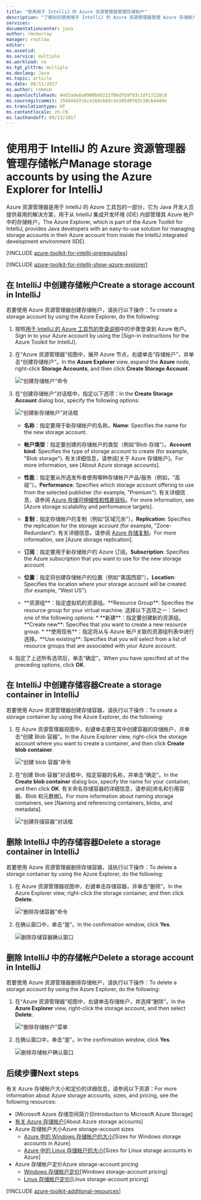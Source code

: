 ```yaml
---
title: "使用用于 IntelliJ 的 Azure 资源管理器管理存储帐户"
description: "了解如何使用用于 IntelliJ 的 Azure 资源管理器管理 Azure 存储帐户。"
services: 
documentationcenter: java
author: rmcmurray
manager: routlaw
editor: 
ms.assetid: 
ms.service: multiple
ms.workload: na
ms.tgt_pltfrm: multiple
ms.devlang: Java
ms.topic: article
ms.date: 09/11/2017
ms.author: robmcm
ms.openlocfilehash: 44d2ade8a0900b60222f06dfb9f93c1df17228c8
ms.sourcegitcommit: 256044d7cbce16dcb8dc4e195d0f63c10cb44d4e
ms.translationtype: HT
ms.contentlocale: zh-CN
ms.lasthandoff: 09/13/2017
---
```

# <a name="manage-storage-accounts-by-using-the-azure-explorer-for-intellij"></a><span data-ttu-id="f1354-103">使用用于 IntelliJ 的 Azure 资源管理器管理存储帐户</span><span class="sxs-lookup"><span data-stu-id="f1354-103">Manage storage accounts by using the Azure Explorer for IntelliJ</span></span>

<span data-ttu-id="f1354-104">Azure 资源管理器是用于 IntelliJ 的 Azure 工具包的一部分，它为 Java 开发人员提供易用的解决方案，用于从 IntelliJ 集成开发环境 (IDE) 内部管理其 Azure 帐户中的存储帐户。</span><span class="sxs-lookup"><span data-stu-id="f1354-104">The Azure Explorer, which is part of the Azure Toolkit for IntelliJ, provides Java developers with an easy-to-use solution for managing storage accounts in their Azure account from inside the IntelliJ integrated development environment (IDE).</span></span>

[!INCLUDE [azure-toolkit-for-intellij-prerequisites](../includes/azure-toolkit-for-intellij-prerequisites.md)]

[!INCLUDE [azure-toolkit-for-intellij-show-azure-explorer](../includes/azure-toolkit-for-intellij-show-azure-explorer.md)]

## <a name="create-a-storage-account-in-intellij"></a><span data-ttu-id="f1354-105">在 IntelliJ 中创建存储帐户</span><span class="sxs-lookup"><span data-stu-id="f1354-105">Create a storage account in IntelliJ</span></span>

<span data-ttu-id="f1354-106">若要使用 Azure 资源管理器创建存储帐户，请执行以下操作：</span><span class="sxs-lookup"><span data-stu-id="f1354-106">To create a storage account by using the Azure Explorer, do the following:</span></span>

1. <span data-ttu-id="f1354-107">按照[用于 IntelliJ 的 Azure 工具包的登录说明]中的步骤登录到 Azure 帐户。</span><span class="sxs-lookup"><span data-stu-id="f1354-107">Sign in to your Azure account by using the [Sign-in instructions for the Azure Toolkit for IntelliJ].</span></span> 

2. <span data-ttu-id="f1354-108">在“Azure 资源管理器”视图中，展开 Azure 节点，右键单击“存储帐户”，并单击“创建存储帐户”。</span><span class="sxs-lookup"><span data-stu-id="f1354-108">In the **Azure Explorer** view, expand the **Azure** node, right-click **Storage Accounts**, and then click **Create Storage Account**.</span></span>

   ![“创建存储帐户”命令][CS01]

3. <span data-ttu-id="f1354-110">在“创建存储帐户”对话框中，指定以下选项：</span><span class="sxs-lookup"><span data-stu-id="f1354-110">In the **Create Storage Account** dialog box, specify the following options:</span></span>

   ![“创建新存储帐户”对话框][CS02]

   * <span data-ttu-id="f1354-112">**名称**：指定要用于新存储帐户的名称。</span><span class="sxs-lookup"><span data-stu-id="f1354-112">**Name**: Specifies the name for the new storage account.</span></span>

   * <span data-ttu-id="f1354-113">**帐户类型**：指定要创建的存储帐户的类型（例如“Blob 存储”）。</span><span class="sxs-lookup"><span data-stu-id="f1354-113">**Account kind**: Specifies the type of storage account to create (for example, "Blob storage").</span></span> <span data-ttu-id="f1354-114">有关详细信息，请参阅[关于 Azure 存储帐户]。</span><span class="sxs-lookup"><span data-stu-id="f1354-114">For more information, see [About Azure storage accounts].</span></span> 

   * <span data-ttu-id="f1354-115">**性能**：指定要从所选发布者使用哪种存储帐户产品/服务（例如，“高级”）。</span><span class="sxs-lookup"><span data-stu-id="f1354-115">**Performance**: Specifies which storage account offering to use from the selected publisher (for example, "Premium").</span></span> <span data-ttu-id="f1354-116">有关详细信息，请参阅 [Azure 存储可伸缩性和性能目标]。</span><span class="sxs-lookup"><span data-stu-id="f1354-116">For more information, see [Azure storage scalability and performance targets].</span></span> 

   * <span data-ttu-id="f1354-117">**复制**：指定存储帐户的复制（例如“区域冗余”）。</span><span class="sxs-lookup"><span data-stu-id="f1354-117">**Replication**: Specifies the replication for the storage account (for example, "Zone-Redundant").</span></span> <span data-ttu-id="f1354-118">有关详细信息，请参阅 [Azure 存储复制]。</span><span class="sxs-lookup"><span data-stu-id="f1354-118">For more information, see [Azure storage replication].</span></span> 

   * <span data-ttu-id="f1354-119">**订阅**：指定要用于新存储帐户的 Azure 订阅。</span><span class="sxs-lookup"><span data-stu-id="f1354-119">**Subscription**: Specifies the Azure subscription that you want to use for the new storage account.</span></span>

   * <span data-ttu-id="f1354-120">**位置**：指定将创建存储帐户的位置（例如“美国西部”）。</span><span class="sxs-lookup"><span data-stu-id="f1354-120">**Location**: Specifies the location where your storage account will be created (for example, "West US").</span></span>

   * <span data-ttu-id="f1354-121">
            **资源组**：指定虚拟机的资源组。</span><span class="sxs-lookup"><span data-stu-id="f1354-121">**Resource Group**: Specifies the resource group for your virtual machine.</span></span> <span data-ttu-id="f1354-122">选择以下选项之一：</span><span class="sxs-lookup"><span data-stu-id="f1354-122">Select one of the following options:</span></span>
      * <span data-ttu-id="f1354-123">**新建**：指定要创建新的资源组。</span><span class="sxs-lookup"><span data-stu-id="f1354-123">**Create new**: Specifies that you want to create a new resource group.</span></span>
      * <span data-ttu-id="f1354-124">**使用现有**：指定将从与 Azure 帐户关联的资源组列表中进行选择。</span><span class="sxs-lookup"><span data-stu-id="f1354-124">**Use existing**: Specifies that you will select from a list of resource groups that are associated with your Azure account.</span></span>

4. <span data-ttu-id="f1354-125">指定了上述所有选项后，单击“确定”。</span><span class="sxs-lookup"><span data-stu-id="f1354-125">When you have specified all of the preceding options, click **OK**.</span></span>

## <a name="create-a-storage-container-in-intellij"></a><span data-ttu-id="f1354-126">在 IntelliJ 中创建存储容器</span><span class="sxs-lookup"><span data-stu-id="f1354-126">Create a storage container in IntelliJ</span></span>

<span data-ttu-id="f1354-127">若要使用 Azure 资源管理器创建存储容器，请执行以下操作：</span><span class="sxs-lookup"><span data-stu-id="f1354-127">To create a storage container by using the Azure Explorer, do the following:</span></span>

1. <span data-ttu-id="f1354-128">在 Azure 资源管理器视图中，右键单击要在其中创建容器的存储帐户，并单击“创建 Blob 容器”。</span><span class="sxs-lookup"><span data-stu-id="f1354-128">In the Azure Explorer view, right-click the storage account where you want to create a container, and then click **Create blob container**.</span></span>

   ![“创建 blob 容器”命令][CC01]

2. <span data-ttu-id="f1354-130">在“创建 Blob 容器”对话框中，指定容器的名称，并单击“确定”。</span><span class="sxs-lookup"><span data-stu-id="f1354-130">In the **Create blob container** dialog box, specify the name for your container, and then click **OK**.</span></span> <span data-ttu-id="f1354-131">有关命名存储容器的详细信息，请参阅[命名和引用容器、Blob 和元数据]。</span><span class="sxs-lookup"><span data-stu-id="f1354-131">For more information about naming storage containers, see [Naming and referencing containers, blobs, and metadata].</span></span>

   ![“创建存储容器”对话框][CC02]

## <a name="delete-a-storage-container-in-intellij"></a><span data-ttu-id="f1354-133">删除 IntelliJ 中的存储容器</span><span class="sxs-lookup"><span data-stu-id="f1354-133">Delete a storage container in IntelliJ</span></span>

<span data-ttu-id="f1354-134">若要使用 Azure 资源管理器删除存储容器，请执行以下操作：</span><span class="sxs-lookup"><span data-stu-id="f1354-134">To delete a storage container by using the Azure Explorer, do the following:</span></span>

1. <span data-ttu-id="f1354-135">在 Azure 资源管理器视图中，右键单击存储容器，并单击“删除”。</span><span class="sxs-lookup"><span data-stu-id="f1354-135">In the Azure Explorer view, right-click the storage container, and then click **Delete**.</span></span>

   ![“删除存储容器”命令][DC01]

2. <span data-ttu-id="f1354-137">在确认窗口中，单击“是”。</span><span class="sxs-lookup"><span data-stu-id="f1354-137">In the confirmation window, click **Yes**.</span></span>

   ![删除存储容器确认窗口][DC02]

## <a name="delete-a-storage-account-in-intellij"></a><span data-ttu-id="f1354-139">删除 IntelliJ 中的存储帐户</span><span class="sxs-lookup"><span data-stu-id="f1354-139">Delete a storage account in IntelliJ</span></span>

<span data-ttu-id="f1354-140">若要使用 Azure 资源管理器删除存储帐户，请执行以下操作：</span><span class="sxs-lookup"><span data-stu-id="f1354-140">To delete a storage account by using the Azure Explorer, do the following:</span></span>

1. <span data-ttu-id="f1354-141">在“Azure 资源管理器”视图中，右键单击存储帐户，并选择“删除”。</span><span class="sxs-lookup"><span data-stu-id="f1354-141">In the **Azure Explorer** view, right-click the storage account, and then select **Delete**.</span></span>

   ![“删除存储帐户”菜单][DS01]

2. <span data-ttu-id="f1354-143">在确认窗口中，单击“是”。</span><span class="sxs-lookup"><span data-stu-id="f1354-143">In the confirmation window, click **Yes**.</span></span>

   ![删除存储帐户确认窗口][DS02]

## <a name="next-steps"></a><span data-ttu-id="f1354-145">后续步骤</span><span class="sxs-lookup"><span data-stu-id="f1354-145">Next steps</span></span>

<span data-ttu-id="f1354-146">有关 Azure 存储帐户大小和定价的详细信息，请参阅以下资源：</span><span class="sxs-lookup"><span data-stu-id="f1354-146">For more information about Azure storage accounts, sizes, and pricing, see the following resources:</span></span>

* <span data-ttu-id="f1354-147">[Microsoft Azure 存储空间简介]</span><span class="sxs-lookup"><span data-stu-id="f1354-147">[Introduction to Microsoft Azure Storage]</span></span>
* <span data-ttu-id="f1354-148">[有关 Azure 存储帐户]</span><span class="sxs-lookup"><span data-stu-id="f1354-148">[About Azure storage accounts]</span></span>
* <span data-ttu-id="f1354-149">Azure 存储帐户大小</span><span class="sxs-lookup"><span data-stu-id="f1354-149">Azure storage-account sizes</span></span>
  * <span data-ttu-id="f1354-150">[Azure 中的 Windows 存储帐户的大小]</span><span class="sxs-lookup"><span data-stu-id="f1354-150">[Sizes for Windows storage accounts in Azure]</span></span>
  * <span data-ttu-id="f1354-151">[Azure 中的 Linux 存储帐户的大小]</span><span class="sxs-lookup"><span data-stu-id="f1354-151">[Sizes for Linux storage accounts in Azure]</span></span>
* <span data-ttu-id="f1354-152">Azure 存储帐户定价</span><span class="sxs-lookup"><span data-stu-id="f1354-152">Azure storage-account pricing</span></span>
  * <span data-ttu-id="f1354-153">[Windows 存储帐户定价]</span><span class="sxs-lookup"><span data-stu-id="f1354-153">[Windows storage-account pricing]</span></span>
  * <span data-ttu-id="f1354-154">[Linux 存储帐户定价]</span><span class="sxs-lookup"><span data-stu-id="f1354-154">[Linux storage-account pricing]</span></span>

[!INCLUDE [azure-toolkit-additional-resources](../includes/azure-toolkit-additional-resources.md)]

<!-- URL List -->

[用于 IntelliJ 的 Azure 工具包的登录说明]: ./azure-toolkit-for-intellij-sign-in-instructions.md
[Microsoft Azure 存储简介]: /azure/storage/storage-introduction
[有关 Azure 存储帐户]: /azure/storage/storage-create-storage-account
[Azure 存储复制]: /azure/storage/storage-redundancy
[Azure 存储可伸缩性和性能目标]: /azure/storage/storage-scalability-targets
[命名和引用容器、Blob 与元数据]: http://go.microsoft.com/fwlink/?LinkId=255555

[Azure 中的 Windows 存储帐户的大小]: /azure/virtual-machines/virtual-machines-windows-sizes
[Azure 中的 Linux 存储帐户的大小]: /azure/virtual-machines/virtual-machines-linux-sizes
[Windows 存储帐户定价]: /pricing/details/virtual-machines/windows/
[Linux 存储帐户定价]: /pricing/details/virtual-machines/linux/

<!-- IMG List -->

[CS01]: media/azure-toolkit-for-intellij-managing-storage-accounts-using-azure-explorer/CS01.png
[CS02]: media/azure-toolkit-for-intellij-managing-storage-accounts-using-azure-explorer/CS02.png
[CC01]: media/azure-toolkit-for-intellij-managing-storage-accounts-using-azure-explorer/CC01.png
[CC02]: media/azure-toolkit-for-intellij-managing-storage-accounts-using-azure-explorer/CC02.png

[DS01]: media/azure-toolkit-for-intellij-managing-storage-accounts-using-azure-explorer/DS01.png
[DS02]: media/azure-toolkit-for-intellij-managing-storage-accounts-using-azure-explorer/DS02.png
[DC01]: media/azure-toolkit-for-intellij-managing-storage-accounts-using-azure-explorer/DC01.png
[DC02]: media/azure-toolkit-for-intellij-managing-storage-accounts-using-azure-explorer/DC02.png
